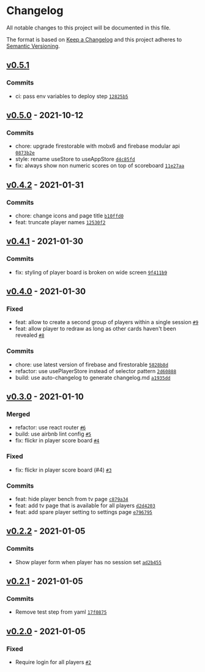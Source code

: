 # Changelog

All notable changes to this project will be documented in this file.

The format is based on [Keep a Changelog](https://keepachangelog.com/en/1.0.0/)
and this project adheres to [Semantic Versioning](https://semver.org/spec/v2.0.0.html).

## [v0.5.1](https://github.com/thdk/scrum-poker-online/compare/v0.5.0...v0.5.1)

### Commits

- ci: pass env variables to deploy step [`12825b5`](https://github.com/thdk/scrum-poker-online/commit/12825b514a5f116d66e81fb2d8ac1fde7b39df57)

## [v0.5.0](https://github.com/thdk/scrum-poker-online/compare/v0.4.2...v0.5.0) - 2021-10-12

### Commits

- chore: upgrade firestorable with mobx6 and firebase modular api [`0873b2e`](https://github.com/thdk/scrum-poker-online/commit/0873b2e8f07a4b78ea1131ff0a4b5556c3a40b96)
- style: rename useStore to useAppStore [`d4c85fd`](https://github.com/thdk/scrum-poker-online/commit/d4c85fdbed730b32ae804d244cf7edfc1a10dc18)
- fix: always show non numeric scores on top of scoreboard [`11e27aa`](https://github.com/thdk/scrum-poker-online/commit/11e27aa576c914972425654c6f6e02a0e8f1a350)

## [v0.4.2](https://github.com/thdk/scrum-poker-online/compare/v0.4.1...v0.4.2) - 2021-01-31

### Commits

- chore: change icons and page title [`b10ffd0`](https://github.com/thdk/scrum-poker-online/commit/b10ffd0550e663cbd62aa9e0397c3ddb1914c23a)
- feat: truncate player names [`12530f2`](https://github.com/thdk/scrum-poker-online/commit/12530f24cb19a2bb495233b15def2dfa2485a890)

## [v0.4.1](https://github.com/thdk/scrum-poker-online/compare/v0.4.0...v0.4.1) - 2021-01-30

### Commits

- fix: styling of player board is broken on wide screen [`9f411b9`](https://github.com/thdk/scrum-poker-online/commit/9f411b9123c2fd2dc7d35dda44d321f1dd16db46)

## [v0.4.0](https://github.com/thdk/scrum-poker-online/compare/v0.3.0...v0.4.0) - 2021-01-30

### Fixed

- feat: allow to create a second group of players within a single session [`#9`](https://github.com/thdk/scrum-poker-online/issues/9)
- feat: allow player to redraw as long as other cards haven't been revealed [`#8`](https://github.com/thdk/scrum-poker-online/issues/8)

### Commits

- chore: use latest version of firebase and firestorable [`5828b8d`](https://github.com/thdk/scrum-poker-online/commit/5828b8dd388dd80e814610eeb4d786f831c778f4)
- refactor: use usePlayerStore instead of selector pattern [`2d60888`](https://github.com/thdk/scrum-poker-online/commit/2d60888bdb5129917cbdeda86c9495910356802f)
- build: use auto-changelog to generate changelog.md [`a1935dd`](https://github.com/thdk/scrum-poker-online/commit/a1935dd298f5043e280d3905d8207db7351eff22)

## [v0.3.0](https://github.com/thdk/scrum-poker-online/compare/v0.2.2...v0.3.0) - 2021-01-10

### Merged

- refactor: use react router [`#6`](https://github.com/thdk/scrum-poker-online/pull/6)
- build: use airbnb lint config [`#5`](https://github.com/thdk/scrum-poker-online/pull/5)
- fix: flickr in player score board [`#4`](https://github.com/thdk/scrum-poker-online/pull/4)

### Fixed

- fix: flickr in player score board (#4) [`#3`](https://github.com/thdk/scrum-poker-online/issues/3)

### Commits

- feat: hide player bench from tv page [`c879a34`](https://github.com/thdk/scrum-poker-online/commit/c879a34c893e74b71241d73c72b4a72cbf83dbbe)
- feat: add tv page that is available for all players [`d2d4203`](https://github.com/thdk/scrum-poker-online/commit/d2d4203c0da86c5039b58b3f5a613b9aa6616411)
- feat: add spare player setting to settings page [`e796795`](https://github.com/thdk/scrum-poker-online/commit/e796795c2ad738c898fe537fb4e0b38b268b65cc)

## [v0.2.2](https://github.com/thdk/scrum-poker-online/compare/v0.2.1...v0.2.2) - 2021-01-05

### Commits

- Show player form when player has no session set [`ad2b455`](https://github.com/thdk/scrum-poker-online/commit/ad2b4550c843f1e1128630c24a737a5fb06a8954)

## [v0.2.1](https://github.com/thdk/scrum-poker-online/compare/v0.2.0...v0.2.1) - 2021-01-05

### Commits

- Remove test step from yaml [`17f0875`](https://github.com/thdk/scrum-poker-online/commit/17f0875ee9cbad2827b8a18cd45513fc7e486fbf)

## [v0.2.0](https://github.com/thdk/scrum-poker-online/compare/v0.1.10...v0.2.0) - 2021-01-05

### Fixed

- Require login for all players [`#2`](https://github.com/thdk/scrum-poker-online/issues/2)
